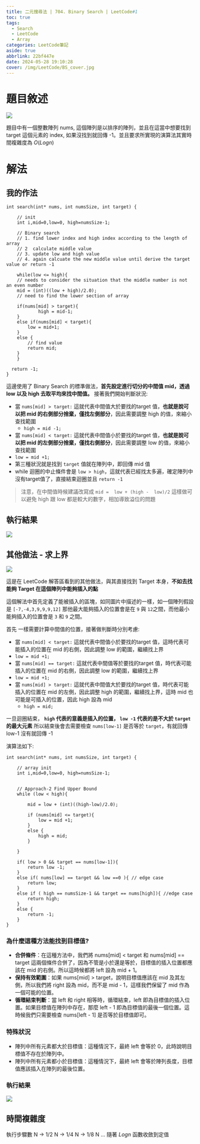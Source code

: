```yaml
---
title: 二元搜尋法 | 704. Binary Search | LeetCode#1
toc: true
tags:
  - Search
  - LeetCode
  - Array
categories: LeetCode筆記
aside: true
abbrlink: 22bf447e
date: 2024-05-28 19:10:28
cover: /img/LeetCode/BS_cover.jpg
---
```


# 題目敘述

![](/img/LeetCode/BS_Question.jpeg)

題目中有一個整數陣列 nums, 這個陣列是以排序的陣列，並且在這當中想要找到 target 這個元素的 index, 如果沒找到就回傳 -1。並且要求所實現的演算法其實時間複雜度為 $O(Log n)$


# 解法

## 我的作法


```c=
int search(int* nums, int numsSize, int target) {
    
    // init
    int i,mid=0,low=0, high=numsSize-1;

    // Binary search
    // 1. find lower index and high index according to the length of array
    // 2  calculate middle value
    // 3. update low and high value
    // 4. again calcuate the new middle value until derive the target value or return -1
    
    while(low <= high){
    // needs to consider the situation that the middle number is not an even number
    mid = (int)((low + high)/2.0); 
    // need to find the lower section of array
    
    if(nums[mid] > target){ 
            high = mid-1;  
    }
    else if(nums[mid] < target){
        low = mid+1;
    }
    else {
        // find value
        return mid;
    }
    }
  
  return -1;
}
```

這邊使用了 Binary Search 的標準做法，**首先設定進行切分的中間值 mid，透過 low 以及 high 去取平均來找中間值。** 接著我們開始判斷狀況:
- 當 `nums[mid] > target:` 這就代表中間值大於要找的target 值，**也就是說可以把 mid 的右側部分捨棄，僅找左側部分**，因此需要調整 high 的值，來縮小查找範圍
   - ```high = mid -1;```
-   當 `nums[mid] < target:` 這就代表中間值小於要找的target 值，**也就是說可以把 mid 的左側部分捨棄，僅找右側部分**，因此需要調整 low 的值，來縮小查找範圍
   - ```low = mid +1;```
- 第三種狀況就是找到 `target` 值就在陣列中，即回傳 mid 值
- while 迴圈的中止條件會是 `low > high`，這就代表已經找太多遍，確定陣列中沒有target值了，直接結束迴圈並且 `return -1`

> 注意，在中間值時候建議改寫成 `mid =  low + (high -  low)/2` 這樣做可以避免 high 跟 low 都是較大的數字，相加導致溢位的問題

## 執行結果

![](/img/LeetCode/BS_Result.png)

## 其他做法 -  求上界

![](/img/LeetCode/BS_upper.png)


這是在 LeetCode 解答區看到的其他做法，與其直接找到 Target 本身，**不如去找能夠 Target 在這個陣列中能夠插入的點**

這個解法中首先定義了能被插入的區塊，如同圖片中描述的一樣，如一個陣列假設是 `[-7,-4,3,9,9,9,12]` 那他最大能夠插入的位置會是在 `9` 與 `12`之間，而他最小能夠插入的位置會是 `3` 和 `9` 之間。

首先 一樣需要計算中間值的位置，接著做判斷時分別考慮:

-   當 `nums[mid] < target:` 這就代表中間值小於要找的target 值，這時代表可能插入的位置在 mid 的右側，因此調整 low 的範圍，繼續找上界
   - ```low = mid +1;```
-   當 `nums[mid] == target:` 這就代表中間值等於要找的target 值，時代表可能插入的位置在 mid 的右側，因此調整 low 的範圍，繼續找上界
   - ```low = mid +1;```
- 當 `nums[mid] > target:` 這就代表中間值大於要找的target 值，時代表可能插入的位置在 mid 的左側，因此調整 high 的範圍，繼續找上界，這時 mid 也可能是可插入的位置，因此 high 設為 mid
   - ```high = mid;```

一旦迴圈結束， **`high` 代表的意義是插入的位置， `low -1` 代表的是不大於 `target` 的最大元素** 所以結束後會去需要檢查 `nums[low-1]` 是否等於 `target`，有就回傳 low-1 沒有就回傳 -1


演算法如下:

```c=
int search(int* nums, int numsSize, int target) {
    
    // array init
    int i,mid=0,low=0, high=numsSize-1;

    
    // Approach-2 Find Upper Bound
    while (low < high){

        mid = low + (int)((high-low)/2.0);

        if (nums[mid] <= target){
            low = mid +1;
        }
        else {
            high = mid;
        }

    }

    if( low > 0 && target == nums[low-1]){
        return low -1;
    }
    else if( nums[low] == target && low ==0 ){ // edge case
        return low;
    }
    else if ( high == numsSize-1 && target == nums[high]){ //edge case
        return high;
    }
    else {
        return -1;
    }
}
```

### 為什麼這種方法能找到目標值? 

- **合併條件**：在這種方法中，我們將 nums[mid] < target 和 nums[mid] == target 這兩個條件合併了，因為不管是小於還是等於，目標值的插入位置都應該在 mid 的右側。所以這時候都將 left 設為 mid + 1。
- **保持有效範圍**：如果 nums[mid] > target，說明目標值應該在 mid 及其左側，所以我們將 right 設為 mid，而不是 mid - 1，這樣我們保留了 mid 作為一個可能的位置。
- **循環結束判斷**：當 left 和 right 相等時，循環結束，left 即為目標值的插入位置。如果目標值在陣列中存在，那麼 left - 1 即為目標值的最後一個位置。這時候我們只需要檢查 nums[left - 1] 是否等於目標值即可。

### 特殊狀況

- 陣列中所有元素都大於目標值：這種情況下，最終 left 會等於 0，此時說明目標值不存在於陣列中。
- 陣列中所有元素都小於目標值：這種情況下，最終 left 會等於陣列長度，目標值應該插入在陣列的最後位置。

### 執行結果



![](/img/LeetCode/BS_upper_result.png)

## 時間複雜度

執行步驟數 N -> 1/2 N -> 1/4 N -> 1/8 N ... 隨著 $Log n$ 函數收斂到定值
